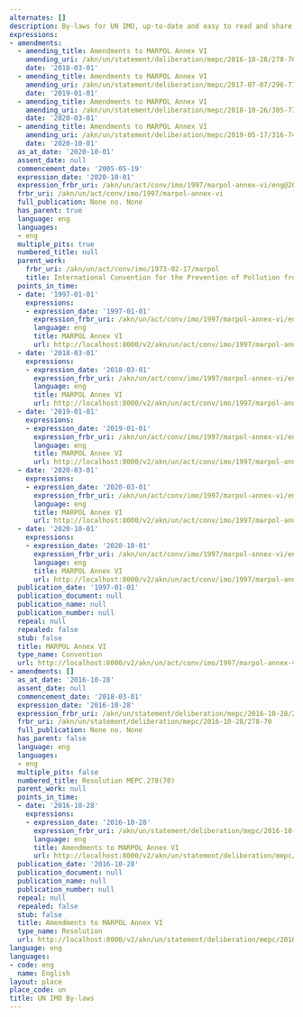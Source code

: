 ```yaml
---
alternates: []
description: By-laws for UN IMO, up-to-date and easy to read and share.
expressions:
- amendments:
  - amending_title: Amendments to MARPOL Annex VI
    amending_uri: /akn/un/statement/deliberation/mepc/2016-10-28/278-70
    date: '2018-03-01'
  - amending_title: Amendments to MARPOL Annex VI
    amending_uri: /akn/un/statement/deliberation/mepc/2017-07-07/296-71
    date: '2019-01-01'
  - amending_title: Amendments to MARPOL Annex VI
    amending_uri: /akn/un/statement/deliberation/mepc/2018-10-26/305-73
    date: '2020-03-01'
  - amending_title: Amendments to MARPOL Annex VI
    amending_uri: /akn/un/statement/deliberation/mepc/2019-05-17/316-74
    date: '2020-10-01'
  as_at_date: '2020-10-01'
  assent_date: null
  commencement_date: '2005-05-19'
  expression_date: '2020-10-01'
  expression_frbr_uri: /akn/un/act/conv/imo/1997/marpol-annex-vi/eng@2020-10-01
  frbr_uri: /akn/un/act/conv/imo/1997/marpol-annex-vi
  full_publication: None no. None
  has_parent: true
  language: eng
  languages:
  - eng
  multiple_pits: true
  numbered_title: null
  parent_work:
    frbr_uri: /akn/un/act/conv/imo/1973-02-17/marpol
    title: International Convention for the Prevention of Pollution from Ships (MARPOL)
  points_in_time:
  - date: '1997-01-01'
    expressions:
    - expression_date: '1997-01-01'
      expression_frbr_uri: /akn/un/act/conv/imo/1997/marpol-annex-vi/eng@1997-01-01
      language: eng
      title: MARPOL Annex VI
      url: http://localhost:8000/v2/akn/un/act/conv/imo/1997/marpol-annex-vi/eng@1997-01-01
  - date: '2018-03-01'
    expressions:
    - expression_date: '2018-03-01'
      expression_frbr_uri: /akn/un/act/conv/imo/1997/marpol-annex-vi/eng@2018-03-01
      language: eng
      title: MARPOL Annex VI
      url: http://localhost:8000/v2/akn/un/act/conv/imo/1997/marpol-annex-vi/eng@2018-03-01
  - date: '2019-01-01'
    expressions:
    - expression_date: '2019-01-01'
      expression_frbr_uri: /akn/un/act/conv/imo/1997/marpol-annex-vi/eng@2019-01-01
      language: eng
      title: MARPOL Annex VI
      url: http://localhost:8000/v2/akn/un/act/conv/imo/1997/marpol-annex-vi/eng@2019-01-01
  - date: '2020-03-01'
    expressions:
    - expression_date: '2020-03-01'
      expression_frbr_uri: /akn/un/act/conv/imo/1997/marpol-annex-vi/eng@2020-03-01
      language: eng
      title: MARPOL Annex VI
      url: http://localhost:8000/v2/akn/un/act/conv/imo/1997/marpol-annex-vi/eng@2020-03-01
  - date: '2020-10-01'
    expressions:
    - expression_date: '2020-10-01'
      expression_frbr_uri: /akn/un/act/conv/imo/1997/marpol-annex-vi/eng@2020-10-01
      language: eng
      title: MARPOL Annex VI
      url: http://localhost:8000/v2/akn/un/act/conv/imo/1997/marpol-annex-vi/eng@2020-10-01
  publication_date: '1997-01-01'
  publication_document: null
  publication_name: null
  publication_number: null
  repeal: null
  repealed: false
  stub: false
  title: MARPOL Annex VI
  type_name: Convention
  url: http://localhost:8000/v2/akn/un/act/conv/imo/1997/marpol-annex-vi/eng@2020-10-01
- amendments: []
  as_at_date: '2016-10-28'
  assent_date: null
  commencement_date: '2018-03-01'
  expression_date: '2016-10-28'
  expression_frbr_uri: /akn/un/statement/deliberation/mepc/2016-10-28/278-70/eng@2016-10-28
  frbr_uri: /akn/un/statement/deliberation/mepc/2016-10-28/278-70
  full_publication: None no. None
  has_parent: false
  language: eng
  languages:
  - eng
  multiple_pits: false
  numbered_title: Resolution MEPC.278(70)
  parent_work: null
  points_in_time:
  - date: '2016-10-28'
    expressions:
    - expression_date: '2016-10-28'
      expression_frbr_uri: /akn/un/statement/deliberation/mepc/2016-10-28/278-70/eng@2016-10-28
      language: eng
      title: Amendments to MARPOL Annex VI
      url: http://localhost:8000/v2/akn/un/statement/deliberation/mepc/2016-10-28/278-70/eng@2016-10-28
  publication_date: '2016-10-28'
  publication_document: null
  publication_name: null
  publication_number: null
  repeal: null
  repealed: false
  stub: false
  title: Amendments to MARPOL Annex VI
  type_name: Resolution
  url: http://localhost:8000/v2/akn/un/statement/deliberation/mepc/2016-10-28/278-70/eng@2016-10-28
language: eng
languages:
- code: eng
  name: English
layout: place
place_code: un
title: UN IMO By-laws
---
```

